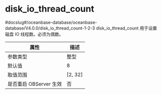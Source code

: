 disk_io_thread_count 
=========================================
#docslug#/oceanbase-database/oceanbase-database/V4.0.0/disk_io_thread_count-1-2-3
disk_io_thread_count 用于设置磁盘 IO 线程数。必须为偶数。


|      **属性**      |  **描述**   |
|------------------|-----------|
| 参数类型             | 整型        |
| 默认值              | 8         |
| 取值范围             | \[2, 32\] |
| 是否重启 OBServer 生效 | 否         |


